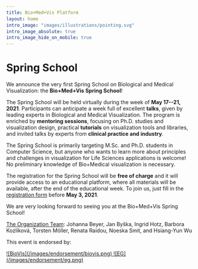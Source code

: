 ```yaml
---
title: Bio+Med+Vis Platform
layout: home
intro_image: "images/illustrations/pointing.svg"
intro_image_absolute: true
intro_image_hide_on_mobile: true
---
```


# Spring School

We announce the very first Spring School on Biological and Medical Visualization: the **Bio+Med+Vis Spring School**!

The Spring School will be held virtually during the week of **May 17--21, 2021**. Participants can anticipate a week full of excellent **talks**, given by leading experts in Biological and Medical Visualization. The program is enriched by **mentoring sessions**, focusing on Ph.D. studies and visualization design, practical **tutorials** on visualization tools and libraries, and invited talks by experts from **clinical practice and industry**.

The Spring School is primarily targeting M.Sc. and Ph.D. students in Computer Science, but anyone who wants to learn more about principles and challenges in visualization for Life Sciences applications is welcome! No preliminary knowledge of Bio+Medical visualization is necessary.

The registration for the Spring School will be **free of charge** and it will provide access to an educational platform, where all materials will be available, after the end of the educational week. To join us, just fill in the [registration form](https://skjemaker.app.uib.no/view.php?id=10020883) before **May 3, 2021**. 

We are very looking forward to seeing you at the Bio+Med+Vis Spring School! 

[The Organization Team](https://biomedvis.github.io/team/): 
Johanna Beyer, Jan Byška, Ingrid Hotz, Barbora Kozlíková, Torsten Möller, Renata Raidou, Noeska Smit, and Hsiang-Yun Wu

This event is endorsed by:

<a href="http://biovis.net/" target="_blank">
![BioVis](/images/endorsement/biovis.png)
</a>
<a href="http://vcbm.org/" target="_blank">
![EG](/images/endorsement/eg.png)
</a>

